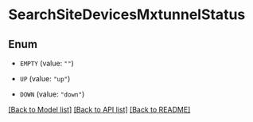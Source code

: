 # SearchSiteDevicesMxtunnelStatus

## Enum


* `EMPTY` (value: `""`)

* `UP` (value: `"up"`)

* `DOWN` (value: `"down"`)


[[Back to Model list]](../README.md#documentation-for-models) [[Back to API list]](../README.md#documentation-for-api-endpoints) [[Back to README]](../README.md)


